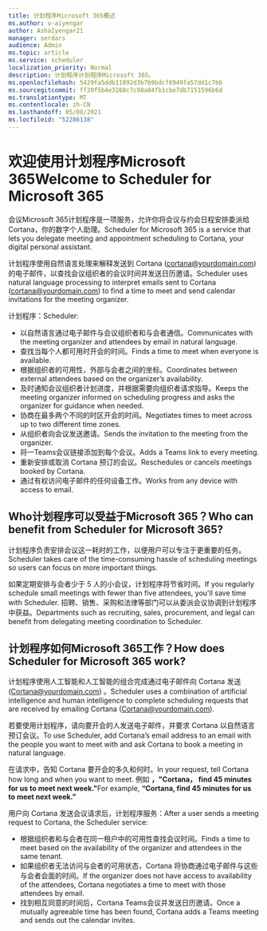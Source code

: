 ```yaml
---
title: 计划程序Microsoft 365概述
ms.author: v-aiyengar
author: AshaIyengar21
manager: serdars
audience: Admin
ms.topic: article
ms.service: scheduler
localization_priority: Normal
description: 计划程序计划程序Microsoft 365。
ms.openlocfilehash: 5429fa5ddb11892d3b7b9bdcf6949fa57dd1c7bb
ms.sourcegitcommit: ff20f5b4e3268c7c98a84fb1cbe7db7151596b6d
ms.translationtype: MT
ms.contentlocale: zh-CN
ms.lasthandoff: 05/08/2021
ms.locfileid: "52286138"
---
```

# <a name="welcome-to-scheduler-for-microsoft-365"></a><span data-ttu-id="e636e-103">欢迎使用计划程序Microsoft 365</span><span class="sxs-lookup"><span data-stu-id="e636e-103">Welcome to Scheduler for Microsoft 365</span></span>

<span data-ttu-id="e636e-104">会议Microsoft 365计划程序是一项服务，允许你将会议与约会日程安排委派给 Cortana，你的数字个人助理。</span><span class="sxs-lookup"><span data-stu-id="e636e-104">Scheduler for Microsoft 365 is a service that lets you delegate meeting and appointment scheduling to Cortana, your digital personal assistant.</span></span> 

<span data-ttu-id="e636e-105">计划程序使用自然语言处理来解释发送到 Cortana (cortana@yourdomain.com) 的电子邮件，以查找会议组织者的会议时间并发送日历邀请。</span><span class="sxs-lookup"><span data-stu-id="e636e-105">Scheduler uses natural language processing to interpret emails sent to Cortana (cortana@yourdomain.com) to find a time to meet and send calendar invitations for the meeting organizer.</span></span>   

<span data-ttu-id="e636e-106">计划程序：</span><span class="sxs-lookup"><span data-stu-id="e636e-106">Scheduler:</span></span> 

- <span data-ttu-id="e636e-107">以自然语言通过电子邮件与会议组织者和与会者通信。</span><span class="sxs-lookup"><span data-stu-id="e636e-107">Communicates with the meeting organizer and attendees by email in natural language.</span></span>
- <span data-ttu-id="e636e-108">查找当每个人都可用时开会的时间。</span><span class="sxs-lookup"><span data-stu-id="e636e-108">Finds a time to meet when everyone is available.</span></span>
- <span data-ttu-id="e636e-109">根据组织者的可用性，外部与会者之间的坐标。</span><span class="sxs-lookup"><span data-stu-id="e636e-109">Coordinates between external attendees based on the organizer’s availability.</span></span>
- <span data-ttu-id="e636e-110">及时通知会议组织者计划进度，并根据需要向组织者请求指导。</span><span class="sxs-lookup"><span data-stu-id="e636e-110">Keeps the meeting organizer informed on scheduling progress and asks the organizer for guidance when needed.</span></span>
- <span data-ttu-id="e636e-111">协商在最多两个不同的时区开会的时间。</span><span class="sxs-lookup"><span data-stu-id="e636e-111">Negotiates times to meet across up to two different time zones.</span></span>
- <span data-ttu-id="e636e-112">从组织者向会议发送邀请。</span><span class="sxs-lookup"><span data-stu-id="e636e-112">Sends the invitation to the meeting from the organizer.</span></span>
- <span data-ttu-id="e636e-113">将一Teams会议链接添加到每个会议。</span><span class="sxs-lookup"><span data-stu-id="e636e-113">Adds a Teams link to every meeting.</span></span>
- <span data-ttu-id="e636e-114">重新安排或取消 Cortana 预订的会议。</span><span class="sxs-lookup"><span data-stu-id="e636e-114">Reschedules or cancels meetings booked by Cortana.</span></span>
- <span data-ttu-id="e636e-115">通过有权访问电子邮件的任何设备工作。</span><span class="sxs-lookup"><span data-stu-id="e636e-115">Works from any device with access to email.</span></span>

## <a name="who-can-benefit-from-scheduler-for-microsoft-365"></a><span data-ttu-id="e636e-116">Who计划程序可以受益于Microsoft 365？</span><span class="sxs-lookup"><span data-stu-id="e636e-116">Who can benefit from Scheduler for Microsoft 365?</span></span>

<span data-ttu-id="e636e-117">计划程序负责安排会议这一耗时的工作，以便用户可以专注于更重要的任务。</span><span class="sxs-lookup"><span data-stu-id="e636e-117">Scheduler takes care of the time-consuming hassle of scheduling meetings so users can focus on more important things.</span></span> 

<span data-ttu-id="e636e-118">如果定期安排与会者少于 5 人的小会议，计划程序将节省时间。</span><span class="sxs-lookup"><span data-stu-id="e636e-118">If you regularly schedule small meetings with fewer than five attendees, you'll save time with Scheduler.</span></span>  <span data-ttu-id="e636e-119">招聘、销售、采购和法律等部门可以从委派会议协调到计划程序中获益。</span><span class="sxs-lookup"><span data-stu-id="e636e-119">Departments such as recruiting, sales, procurement, and legal can benefit from delegating meeting coordination to Scheduler.</span></span>

## <a name="how-does-scheduler-for-microsoft-365-work"></a><span data-ttu-id="e636e-120">计划程序如何Microsoft 365工作？</span><span class="sxs-lookup"><span data-stu-id="e636e-120">How does Scheduler for Microsoft 365 work?</span></span>

<span data-ttu-id="e636e-121">计划程序使用人工智能和人工智能的组合完成通过电子邮件向 Cortana 发送 (Cortana@yourdomain.com) 。</span><span class="sxs-lookup"><span data-stu-id="e636e-121">Scheduler uses a combination of artificial intelligence and human intelligence to complete scheduling requests that are received by emailing Cortana (Cortana@yourdomain.com).</span></span>  

<span data-ttu-id="e636e-122">若要使用计划程序，请向要开会的人发送电子邮件，并要求 Cortana 以自然语言预订会议。</span><span class="sxs-lookup"><span data-stu-id="e636e-122">To use Scheduler, add Cortana’s email address to an email with the people you want to meet with and ask Cortana to book a meeting in natural language.</span></span> 

<span data-ttu-id="e636e-123">在请求中，告知 Cortana 要开会的多久和何时。</span><span class="sxs-lookup"><span data-stu-id="e636e-123">In your request, tell Cortana how long and when you want to meet.</span></span> <span data-ttu-id="e636e-124">例如 **，"Cortana， find 45 minutes for us to meet next week."**</span><span class="sxs-lookup"><span data-stu-id="e636e-124">For example, **“Cortana, find 45 minutes for us to meet next week.”**</span></span>

<span data-ttu-id="e636e-125">用户向 Cortana 发送会议请求后，计划程序服务：</span><span class="sxs-lookup"><span data-stu-id="e636e-125">After a user sends a meeting request to Cortana, the Scheduler service:</span></span> 

- <span data-ttu-id="e636e-126">根据组织者和与会者在同一租户中的可用性查找会议时间。</span><span class="sxs-lookup"><span data-stu-id="e636e-126">Finds a time to meet based on the availability of the organizer and attendees in the same tenant.</span></span>
- <span data-ttu-id="e636e-127">如果组织者无法访问与会者的可用状态，Cortana 将协商通过电子邮件与这些与会者会面的时间。</span><span class="sxs-lookup"><span data-stu-id="e636e-127">If the organizer does not have access to availability of the attendees, Cortana negotiates a time to meet with those attendees by email.</span></span> 
- <span data-ttu-id="e636e-128">找到相互同意的时间后，Cortana Teams会议并发送日历邀请。</span><span class="sxs-lookup"><span data-stu-id="e636e-128">Once a mutually agreeable time has been found, Cortana adds a Teams meeting and sends out the calendar invites.</span></span> 
